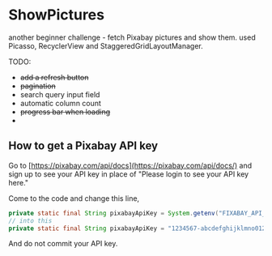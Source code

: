 # ShowPictures

another beginner challenge - fetch Pixabay pictures and show them. used Picasso, RecyclerView and StaggeredGridLayoutManager.

TODO:

+ ~~add a refresh button~~
+ ~~pagination~~
+ search query input field
+ automatic column count
+ ~~progress bar when loading~~
+

## How to get a Pixabay API key

Go to [https://pixabay.com/api/docs](https://pixabay.com/api/docs/) and sign up to see your API key in place of "Please login to see your API key here."

Come to the code and change this line,

```java
private static final String pixabayApiKey = System.getenv("FIXABAY_API_KEY");
// into this
private static final String pixabayApiKey = "1234567-abcdefghijklmno0123456789";
```

And do not commit your API key.
